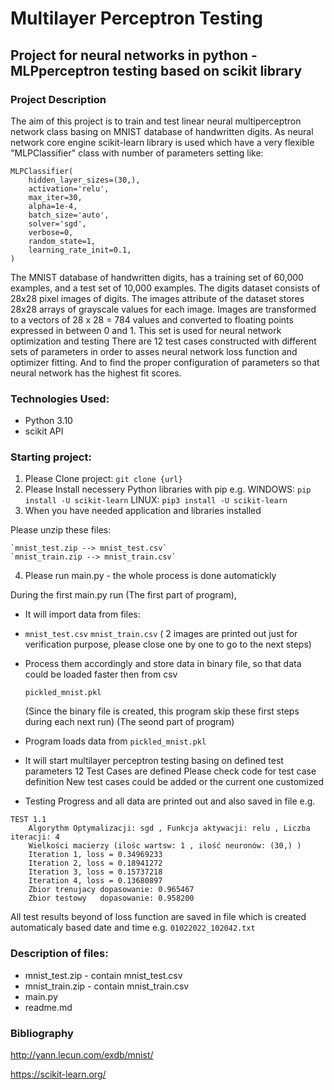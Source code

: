 # Multilayer Perceptron Testing

## Project for neural networks in python - MLPperceptron testing based on scikit library

### Project Description
The aim of this project is to train and test linear neural multiperceptron network class 
basing on MNIST database of handwritten digits.	As neural network core engine scikit-learn library
is used which have a very flexible "MLPClassifier" class with number of parameters 
setting like: 
```
MLPClassifier(
	hidden_layer_sizes=(30,),
	activation='relu',
	max_iter=30,
	alpha=1e-4,
	batch_size='auto',
	solver='sgd',
	verbose=0,
	random_state=1,
	learning_rate_init=0.1,
) 
```
The MNIST database of handwritten digits, has a training set of 60,000 examples, 
and a test set of 10,000 examples. The digits dataset consists of 28x28 pixel images of digits. 
The images attribute of the dataset stores 28x28 arrays of grayscale values for each image. 
Images are transformed to a vectors of 28 x 28 = 784 values and converted to floating points 
expressed in between 0 and 1. This set is used for neural network optimization and testing
	There are 12 test cases constructed with different sets of parameters in order to asses 
neural network loss function and optimizer fitting. And to find the proper configuration 
of parameters so that neural network has the highest fit scores.	


### Technologies Used:
	
- Python 3.10
- scikit API

### Starting project:

1. Please Clone project: `git clone {url}`
2. Please Install necessery Python libraries with pip 
	e.g.	WINDOWS: `pip install -U scikit-learn`
			LINUX:	`pip3 install -U scikit-learn`
3. When you have needed application and libraries installed 
	
Please unzip these files:

	`mnist_test.zip --> mnist_test.csv`
	`mnist_train.zip --> mnist_train.csv`

4. Please run main.py - the whole process is done automatickly

During the first main.py run 
(The first part of program),
- It will import data from files:
-
	`mnist_test.csv`
	`mnist_train.csv`
	( 2 images are printed out just for verification purpose, please close one by one to go to the next steps)
- Process them accordingly and store data in binary file, 
  so that data could be loaded faster then from csv
  
	`pickled_mnist.pkl`

	(Since the binary file is created, this program skip these first steps during each next run)
(The seond part of program)
- Program loads data from `pickled_mnist.pkl`
- It will start multilayer perceptron testing basing on defined test parameters
	12 Test Cases are defined
		Please check code for test case definition
		New test cases could be added or the current one customized
- Testing Progress and all data are printed out and also saved in file
e.g.
```
TEST 1.1
	Algorythm Optymalizacji: sgd , Funkcja aktywacji: relu , Liczba iteracji: 4
	Wielkości macierzy (ilośc wartsw: 1 , ilość neuronów: (30,) )
	Iteration 1, loss = 0.34969233
	Iteration 2, loss = 0.18941272
	Iteration 3, loss = 0.15737218
	Iteration 4, loss = 0.13680897
	Zbior trenujacy dopasowanie: 0.965467
	Zbior testowy   dopasowanie: 0.958200
```
All test results beyond of loss function are saved in file which is created automaticaly based date and time
e.g. 
	`01022022_102042.txt`
	
### Description of files:
- mnist_test.zip - contain mnist_test.csv
- mnist_train.zip - contain mnist_train.csv
- main.py
- readme.md

### Bibliography
	
http://yann.lecun.com/exdb/mnist/

https://scikit-learn.org/
